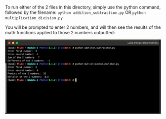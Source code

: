 To run either of the 2 files in this directory, simply use the python command, followed by the filename:
`python addition_subtraction.py`
OR
`python multiplication_division.py`

You will be prompted to enter 2 numbers, and will then see the results of the math functions applied to those 2 numbers outputted:

![alt text](image-1.png)